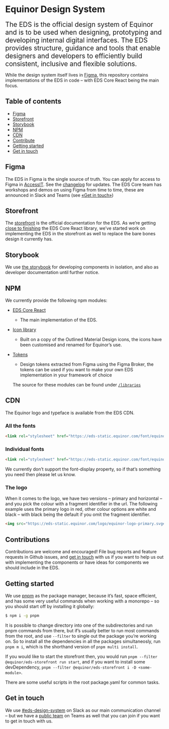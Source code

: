 # Equinor Design System

<div style="font-size: 1.3rem">
The EDS is the official design system of Equinor and is to be used when designing, prototyping and developing internal digital interfaces. The EDS provides structure, guidance and tools that enable designers and developers to efficiently build consistent, inclusive and flexible solutions.
</div>

While the design system itself lives in [Figma][], this repository contains implementations of the EDS in code – with EDS Core React being the main focus.

## Table of contents

- [Figma](#figma)
- [Storefront](#storefront)
- [Storybook](#storybook)
- [NPM](#npm)
- [CDN](#cdn)
- [Contribute](#contribute)
- [Getting started](#getting-started)
- [Get in touch](#get-in-touch)

## Figma

The EDS in Figma is the single source of truth. You can apply for access to Figma in [AccessIT]. See the [changelog][figma-changelog] for updates. The EDS Core team has workshops and demos on using Figma from time to time, these are announced in Slack and Teams (see [«Get in touch»](#get-in-touch))

[accessit]: https://accessit.equinor.com/Search/Search?term=figma
[figma-changelog]: https://eds.equinor.com/updates/release-information/changelog/



## Storefront

The [storefront][] is the official documentation for the EDS. As we’re getting [close to finishing][status] the EDS Core React library, we’ve started work on implementing the EDS in the storefront as well to replace the bare bones design it currently has. 

[status]: https://eds.equinor.com/components/component-status
[storefront]: https://eds.equinor.com
[Figma]: https://www.figma.com/

## Storybook

We use [the storybook](https://eds-storybook-react.azurewebsites.net) for developing components in isolation, and also as developer documentation until further notice. 

## NPM

We currently provide the following npm modules: 

- [EDS Core React][core-react]
  - The main implementation of the EDS. 
- [Icon library][icons]
  - Built on a copy of the Outlined Material Design icons, the icons have been customised and renamed for Equinor’s use.
- [Tokens][]
  - Design tokens extracted from Figma using the Figma Broker, the tokens can be used if you want to make your own EDS implementation in your framework of choice

  The source for these modules can be found under [`/libraries`](https://github.com/equinor/design-system/tree/develop/libraries)

[tokens]: https://www.npmjs.com/package/@equinor/eds-tokens
[icons]: https://www.npmjs.com/package/@equinor/eds-icons
[core-react]: https://www.npmjs.com/package/@equinor/eds-core-react


## CDN

The Equinor logo and typeface is available from the EDS CDN. 

### All the fonts

```html
<link rel="stylesheet" href="https://eds-static.equinor.com/font/equinor-font.css" />
```

### Individual fonts

```html
<link rel="stylesheet" href="https://eds-static.equinor.com/font/equinor-regular.css" />
```

We currently don’t support the font-display property, so if that’s something you need then please let us know.

### The logo

When it comes to the logo, we have two versions – primary and horizontal – and you pick the colour with a fragment identifier in the url. The following example uses the primary logo in red, other colour options are white and black – with black being the default if you omit the fragment identifier.

```html
<img src="https://eds-static.equinor.com/logo/equinor-logo-primary.svg#red" alt="Equinor" />
```



## Contributions

Contributions are welcome and encouraged! File bug reports and feature requests in Github issues, and [get in touch](#get-in-touch) with us if you want to help us out with implementing the components or have ideas for components we should include in the EDS.

## Getting started

We use [pnpm][] as the package manager, because it’s fast, space efficient, and has some very useful commands when working with a monorepo – so you should start off by installing it globally:

```bash
$ npm i -g pnpm
```

It is possible to change directory into one of the subdirectories and run pnpm commands from there, but if’s usually better to run most commands from the root, and use `--filter` to single out the package you’re working on. So to install all the dependencies in all the packages simultaneosly, run `pnpm m i`, which is the shorthand version of `pnpm multi install`.

If you would like to start the storefront then, you would run `pnpm --filter @equinor/eds-storefront run start`, and if you want to install some devDependency, `pnpm --filter @equinor/eds-storefront i -D <some-module>`.

There are some useful scripts in the root package.yaml for common tasks.

[pnpm]: https://pnpm.js.org

## Get in touch

We use [#eds-design-system][slack] on Slack as our main communication channel – but we have a [public team][teams] on Teams as well that you can join if you want to get in touch with us.

[teams]: https://teams.microsoft.com/l/team/19%3a08081ac3d7134608b312d8480aa87efc%40thread.tacv2/conversations?groupId=204b36ea-ba52-4cee-aeac-895f675e91b0&tenantId=3aa4a235-b6e2-48d5-9195-7fcf05b459b0
[slack]: https://equinor.slack.com/archives/CJT20H1B9
